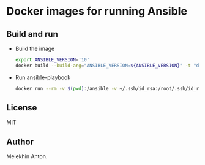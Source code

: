 # Docker images for running Ansible

## Build and run

- Build the image

    ```bash
    export ANSIBLE_VERSION='10'
    docker build --build-arg="ANSIBLE_VERSION=${ANSIBLE_VERSION}" -t "docker-ansible:${ANSIBLE_VERSION}" -f Dockerfile .
    ```

- Run ansible-playbook

    ```bash
    docker run --rm -v $(pwd):/ansible -v ~/.ssh/id_rsa:/root/.ssh/id_rsa -t "docker-ansible:${ANSIBLE_VERSION}" ansible-playbook -i inventory.yml playbook.yml
    ```

## License

MIT

## Author

Melekhin Anton.
